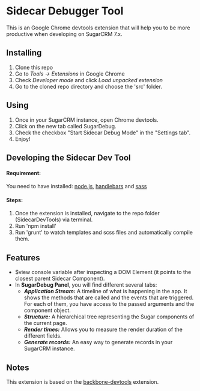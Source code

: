 Sidecar Debugger Tool
========================
This is an Google Chrome devtools extension that will help you to be more productive when developing on SugarCRM 7.x.

## Installing

1. Clone this repo
2. Go to *Tools -> Extensions* in Google Chrome
3. Check *Developer mode* and click *Load unpacked extension*
4. Go to the cloned repo directory and choose the 'src' folder.

## Using

1. Once in your SugarCRM instance, open Chrome devtools.
2. Click on the new tab called SugarDebug.
3. Check the checkbox "Start Sidecar Debug Mode" in the "Settings tab".
4. Enjoy!

## Developing the Sidecar Dev Tool

#### Requirement:
You need to have installed: [node.js](https://nodejs.org/), [handlebars](http://handlebarsjs.com/) and [sass](http://sass-lang.com/)

#### Steps:
1. Once the extension is installed, navigate to the repo folder (SidecarDevTools) via terminal.
2. Run 'npm install'
3. Run 'grunt' to watch templates and scss files and automatically compile them.

## Features

* $view console variable after inspecting a DOM Element (it points to the closest parent Sidecar Component).
* In **SugarDebug Panel**, you will find different several tabs:
  - ***Application Stream:*** A timeline of what is happening in the app. It shows the methods that are called and the events that are triggered. For each of them, you have access to the passed arguments and the component object.
  - ***Structure:*** A hierarchical tree representing the Sugar components of the current page.
  - ***Render times:*** Allows you to measure the render duration of the different fields.
  - ***Generate records:*** An easy way to generate records in your SugarCRM instance.

## Notes

This extension is based on the [backbone-devtools](https://github.com/spect88/backbone-devtools) extension.
